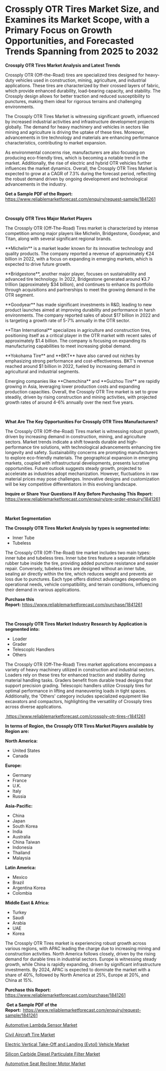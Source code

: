 <p><h1>Crossply OTR Tires Market Size, and Examines its Market Scope, with a Primary Focus on Growth Opportunities, and Forecasted Trends Spanning from 2025 to 2032</h1></p><p><strong>Crossply OTR Tires Market Analysis and Latest Trends</strong></p>
<p><p>Crossply OTR (Off-the-Road) tires are specialized tires designed for heavy-duty vehicles used in construction, mining, agriculture, and industrial applications. These tires are characterized by their crossed layers of fabric, which provide enhanced durability, load-bearing capacity, and stability. The Crossply design allows for better traction and reduced susceptibility to punctures, making them ideal for rigorous terrains and challenging environments.</p><p>The Crossply OTR Tires Market is witnessing significant growth, influenced by increased industrial activities and infrastructure development projects globally. The demand for heavy machinery and vehicles in sectors like mining and agriculture is driving the uptake of these tires. Moreover, advancements in tire technology and materials are enhancing performance characteristics, contributing to market expansion.</p><p>As environmental concerns rise, manufacturers are also focusing on producing eco-friendly tires, which is becoming a notable trend in the market. Additionally, the rise of electric and hybrid OTR vehicles further influences the market dynamics. Overall, the Crossply OTR Tires Market is expected to grow at a CAGR of 7.3% during the forecast period, reflecting the robust demand driven by ongoing development and technological advancements in the industry.</p></p>
<p><strong>Get a Sample PDF of the Report:&nbsp;</strong> <a href="https://www.reliablemarketforecast.com/enquiry/request-sample/1841261?utm_campaign=1080&utm_medium=2&utm_source=Github&utm_content=ia&utm_term=31032025&utm_id=crossply-otr-tires">https://www.reliablemarketforecast.com/enquiry/request-sample/1841261</a></p>
<p>&nbsp;</p>
<p><strong>Crossply OTR Tires Major Market Players</strong></p>
<p><p>The Crossply OTR (Off-The-Road) Tires market is characterized by intense competition among major players like Michelin, Bridgestone, Goodyear, and Titan, along with several significant regional brands.</p><p>**Michelin** is a market leader known for its innovative technology and quality products. The company reported a revenue of approximately €24 billion in 2022, with a focus on expanding in emerging markets, which is expected to drive future growth.</p><p>**Bridgestone**, another major player, focuses on sustainability and advanced tire technology. In 2022, Bridgestone generated around ¥3.7 trillion (approximately $34 billion), and continues to enhance its portfolio through acquisitions and partnerships to meet the growing demand in the OTR segment.</p><p>**Goodyear** has made significant investments in R&D, leading to new product launches aimed at improving durability and performance in harsh environments. The company reported sales of about $17 billion in 2022 and is targeting a growth rate of 5-7% annually in the OTR sector.</p><p>**Titan International** specializes in agriculture and construction tires, positioning itself as a critical player in the OTR market with recent sales of approximately $1.4 billion. The company is focusing on expanding its manufacturing capabilities to meet increasing global demand.</p><p>**Yokohama Tire** and **BKT** have also carved out niches by emphasizing strong performance and cost-effectiveness. BKT's revenue reached around $1 billion in 2022, fueled by increasing demand in agricultural and industrial segments.</p><p>Emerging companies like **Chemchina** and **Guizhou Tire** are rapidly growing in Asia, leveraging lower production costs and expanding production capacities. Overall, the Crossply OTR Tire market is set to grow steadily, driven by rising construction and mining activities, with projected growth rates of around 4-6% annually over the next five years.</p></p>
<p>&nbsp;</p>
<p><strong>What Are The Key Opportunities For Crossply OTR Tires Manufacturers?</strong></p>
<p><p>The Crossply OTR (Off-the-Road) Tires market is witnessing robust growth, driven by increasing demand in construction, mining, and agriculture sectors. Market trends indicate a shift towards durable and high-performance tire solutions, with technological advancements enhancing tire longevity and safety. Sustainability concerns are prompting manufacturers to explore eco-friendly materials. The geographical expansion in emerging markets, coupled with infrastructural developments, presents lucrative opportunities. Future outlook suggests steady growth, projected to accelerate as industries adopt mechanization. However, fluctuations in raw material prices may pose challenges. Innovative designs and customization will be key competitive differentiators in this evolving landscape.</p></p>
<p><strong>Inquire or Share Your Questions If Any Before Purchasing This Report:</strong> <a href="https://www.reliablemarketforecast.com/enquiry/pre-order-enquiry/1841261?utm_campaign=1080&utm_medium=2&utm_source=Github&utm_content=ia&utm_term=31032025&utm_id=crossply-otr-tires">https://www.reliablemarketforecast.com/enquiry/pre-order-enquiry/1841261</a></p>
<p>&nbsp;</p>
<p><strong>Market Segmentation</strong></p>
<p><strong>The Crossply OTR Tires Market Analysis by types is segmented into:</strong></p>
<p><ul><li>Inner Tube</li><li>Tubeless</li></ul></p>
<p><p>The Crossply OTR (Off-The-Road) tire market includes two main types: inner tube and tubeless tires. Inner tube tires feature a separate inflatable rubber tube inside the tire, providing added puncture resistance and easier repair. Conversely, tubeless tires are designed without an inner tube, sealing air directly within the tire, which reduces weight and prevents air loss due to punctures. Each type offers distinct advantages depending on operational needs, vehicle compatibility, and terrain conditions, influencing their demand in various applications.</p></p>
<p><strong>Purchase this Report:&nbsp;</strong><a href="https://www.reliablemarketforecast.com/purchase/1841261?utm_campaign=1080&utm_medium=2&utm_source=Github&utm_content=ia&utm_term=31032025&utm_id=crossply-otr-tires">https://www.reliablemarketforecast.com/purchase/1841261</a></p>
<p>&nbsp;</p>
<p><strong>The Crossply OTR Tires Market Industry Research by Application is segmented into:</strong></p>
<p><ul><li>Loader</li><li>Grader</li><li>TelescopIc Handlers</li><li>Others</li></ul></p>
<p><p>The Crossply OTR (Off-The-Road) Tires market applications encompass a variety of heavy machinery utilized in construction and industrial sectors. Loaders rely on these tires for enhanced traction and stability during material handling tasks. Graders benefit from durable tread designs that support precision grading. Telescopic handlers utilize Crossply tires for optimal performance in lifting and maneuvering loads in tight spaces. Additionally, the 'Others' category includes specialized equipment like excavators and compactors, highlighting the versatility of Crossply tires across diverse applications.</p></p>
<p><a href="https://www.reliablemarketforecast.com/crossply-otr-tires-r1841261?utm_campaign=1080&utm_medium=2&utm_source=Github&utm_content=ia&utm_term=31032025&utm_id=crossply-otr-tires">&nbsp;https://www.reliablemarketforecast.com/crossply-otr-tires-r1841261</a></p>
<p><strong>In terms of Region, the Crossply OTR Tires Market Players available by Region are:</strong></p>
<p>
    <p> <strong> North America: </strong>
        <ul>
            <li>United States</li>
            <li>Canada</li>
        </ul>
        </p> 
    <p> <strong> Europe: </strong>
        <ul>
            <li>Germany</li>
            <li>France</li>
            <li>U.K.</li>
            <li>Italy</li>
            <li>Russia</li>
        </ul>
        </p> 
    <p> <strong> Asia-Pacific: </strong>
        <ul>
            <li>China</li>
            <li>Japan</li>
            <li>South Korea</li>
            <li>India</li>
            <li>Australia</li>
            <li>China Taiwan</li>
            <li>Indonesia</li>
            <li>Thailand</li>
            <li>Malaysia</li>
        </ul>
        </p> 
    <p> <strong> Latin America: </strong>
        <ul>
            <li>Mexico</li>
            <li>Brazil</li>
            <li>Argentina Korea</li>
            <li>Colombia</li>
        </ul>
        </p> 
    <p> <strong> Middle East & Africa: </strong>
        <ul>
            <li>Turkey</li>
            <li>Saudi</li>
            <li>Arabia</li>
            <li>UAE</li>
            <li>Korea</li>
        </ul>
    </p>
    </p>
<p><p>The Crossply OTR Tires market is experiencing robust growth across various regions, with APAC leading the charge due to increasing mining and construction activities. North America follows closely, driven by the rising demand for durable tires in industrial sectors. Europe is witnessing steady growth, while China is rapidly expanding, driven by significant infrastructure investments. By 2024, APAC is expected to dominate the market with a share of 40%, followed by North America at 25%, Europe at 20%, and China at 15%.</p></p>
<p><strong>Purchase this Report: </strong><a href="https://www.reliablemarketforecast.com/purchase/1841261?utm_campaign=1080&utm_medium=2&utm_source=Github&utm_content=ia&utm_term=31032025&utm_id=crossply-otr-tires">https://www.reliablemarketforecast.com/purchase/1841261</a></p>
<p>&nbsp;<strong>Get a Sample PDF of the Report:&nbsp;&nbsp;</strong><a href="https://www.reliablemarketforecast.com/enquiry/request-sample/1841261?utm_campaign=1080&utm_medium=2&utm_source=Github&utm_content=ia&utm_term=31032025&utm_id=crossply-otr-tires">https://www.reliablemarketforecast.com/enquiry/request-sample/1841261</a></p>
<p><strong></strong></p>
<p><p><a href="https://github.com/pezezlarue7h/Market-Research-Report-List-1/blob/main/automotive-lambda-sensor-market.md?utm_campaign=1080&utm_medium=2&utm_source=Github&utm_content=ia&utm_term=31032025&utm_id=crossply-otr-tires">Automotive Lambda Sensor Market</a></p><p><a href="https://github.com/wycheelwayeu/Market-Research-Report-List-1/blob/main/civil-aircraft-tire-market.md?utm_campaign=1080&utm_medium=2&utm_source=Github&utm_content=ia&utm_term=31032025&utm_id=crossply-otr-tires">Civil Aircraft Tire Market</a></p><p><a href="https://github.com/rueffmuoloqw/Market-Research-Report-List-1/blob/main/electric-vertical-take-off-and-landing-evtol-vehicle-market.md?utm_campaign=1080&utm_medium=2&utm_source=Github&utm_content=ia&utm_term=31032025&utm_id=crossply-otr-tires">Electric Vertical Take-Off and Landing (Evtol) Vehicle Market</a></p><p><a href="https://github.com/onutsheinz/Market-Research-Report-List-1/blob/main/silicon-carbide-diesel-particulate-filter-market.md?utm_campaign=1080&utm_medium=2&utm_source=Github&utm_content=ia&utm_term=31032025&utm_id=crossply-otr-tires">Silicon Carbide Diesel Particulate Filter Market</a></p><p><a href="https://github.com/lazloklitz2e/Market-Research-Report-List-1/blob/main/automotive-seat-recliner-motor-market.md?utm_campaign=1080&utm_medium=2&utm_source=Github&utm_content=ia&utm_term=31032025&utm_id=crossply-otr-tires">Automotive Seat Recliner Motor Market</a></p></p>